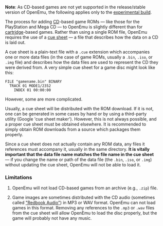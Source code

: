**Note**: As CD-based games are not yet supported in the release/stable version of OpenEmu, the following applies only to the [experimental build](https://github.com/OpenEmu/OpenEmu/releases).

The process for adding [CD](http://en.wikipedia.org/wiki/Compact_disc)-based game ROMs — like those for the PlayStation and Mega CD — to OpenEmu is slightly different than for [cartridge](http://en.wikipedia.org/wiki/ROM_cartridge)-based games. Rather than using a single ROM file, OpenEmu requires the use of a [cue sheet](http://en.wikipedia.org/wiki/Cue_sheet_%28computing%29) — a file that describes how the data on a CD is laid out.

A cue sheet is a plain-text file with a `.cue` extension which accompanies one or more data files (in the case of game ROMs, usually a `.bin`, `.iso`, or `.img` file) and describes how the data files are used to represent the CD they were derived from. A very simple cue sheet for a game disc might look like this:

```
FILE "gamename.bin" BINARY
  TRACK 01 MODE1/2352
    INDEX 01 00:00:00
```

However, some are more complicated.

Usually, a cue sheet will be distributed with the ROM download. If it is not, one can be generated in some cases by hand or by using a third-party utility (Google 'cue sheet maker'). However, this is not always possible, and a proper cue sheet must be obtained elsewhere. It is recommended to simply obtain ROM downloads from a source which packages them properly.

Since a cue sheet does not actually contain any ROM data, any files it references must accompany it, usually in the same directory. **It is vitally important that the data file name matches the file name in the cue sheet** — if you change the name or path of the data file (the `.bin`, `.iso`, or `.img`) without updating the cue sheet, OpenEmu will not be able to load it.

### Limitations

1. OpenEmu will not load CD-based games from an archive (e.g., `.zip`) file.

2. Game images are sometimes distributed with the CD audio (sometimes called ["Redbook Audio"](https://en.wikipedia.org/wiki/Compact_Disc_Digital_Audio)) in MP3 or WAV format. OpenEmu can not load games in this format. Removing any references to the `.mp3` or `.wav` files from the cue sheet will allow OpenEmu to load the disc properly, but the game will probably not have any music.
